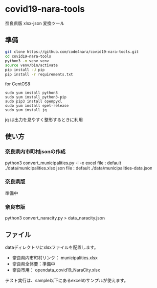 # covid19-nara-tools

奈良県版 xlsx-json 変換ツール

## 準備

```bash
git clone https://github.com/code4nara/covid19-nara-tools.git
cd covid19-nara-tools
python3 -m venv venv
source venv/bin/activate
pip install -U pip
pip install -r requirements.txt
```

for CentOS8
```
sudo yum install python3
sudo yum install python3-pip
sudo pip3 install openpyxl
sudo yum install epel-release
sudo yum install jq
```

jq は出力を見やすく整形するときに利用

## 使い方

### 奈良県内市町村jsonの作成
python3 convert_municipalities.py -i <excel file> -o <json file>
  excel file : default ./data/municipalities.xlsx
  json file : default ./data/municipalities-data.json
  
### 奈良県版

準備中

### 奈良市版

python3 convert_naracity.py  > data_naracity.json

## ファイル

dataディレクトリにxlsxファイルを配置します。

- 奈良県内市町村リンク： municipalities.xlsx
- 奈良県全体要：準備中
- 奈良市用： opendata_covid19_NaraCity.xlsx

テスト実行は、sample以下にあるexcelのサンプルが使えます。
